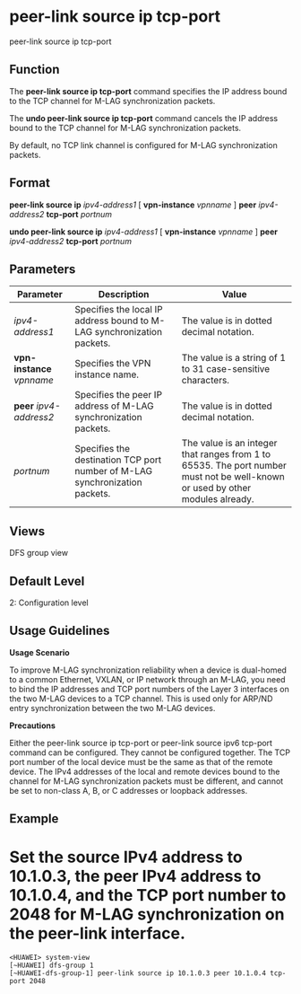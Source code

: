 peer-link source ip tcp-port
============================

peer-link source ip tcp-port

Function
--------



The **peer-link source ip tcp-port** command specifies the IP address bound to the TCP channel for M-LAG synchronization packets.

The **undo peer-link source ip tcp-port** command cancels the IP address bound to the TCP channel for M-LAG synchronization packets.



By default, no TCP link channel is configured for M-LAG synchronization packets.


Format
------

**peer-link source ip** *ipv4-address1* [ **vpn-instance** *vpnname* ] **peer** *ipv4-address2* **tcp-port** *portnum*

**undo peer-link source ip** *ipv4-address1* [ **vpn-instance** *vpnname* ] **peer** *ipv4-address2* **tcp-port** *portnum*


Parameters
----------

| Parameter | Description | Value |
| --- | --- | --- |
| *ipv4-address1* | Specifies the local IP address bound to M-LAG synchronization packets. | The value is in dotted decimal notation. |
| **vpn-instance** *vpnname* | Specifies the VPN instance name. | The value is a string of 1 to 31 case-sensitive characters. |
| **peer** *ipv4-address2* | Specifies the peer IP address of M-LAG synchronization packets. | The value is in dotted decimal notation. |
| *portnum* | Specifies the destination TCP port number of M-LAG synchronization packets. | The value is an integer that ranges from 1 to 65535. The port number must not be well-known or used by other modules already. |



Views
-----

DFS group view


Default Level
-------------

2: Configuration level


Usage Guidelines
----------------

**Usage Scenario**

To improve M-LAG synchronization reliability when a device is dual-homed to a common Ethernet, VXLAN, or IP network through an M-LAG, you need to bind the IP addresses and TCP port numbers of the Layer 3 interfaces on the two M-LAG devices to a TCP channel. This is used only for ARP/ND entry synchronization between the two M-LAG devices.

**Precautions**

Either the peer-link source ip tcp-port or peer-link source ipv6 tcp-port command can be configured. They cannot be configured together. The TCP port number of the local device must be the same as that of the remote device. The IPv4 addresses of the local and remote devices bound to the channel for M-LAG synchronization packets must be different, and cannot be set to non-class A, B, or C addresses or loopback addresses.


Example
-------

# Set the source IPv4 address to 10.1.0.3, the peer IPv4 address to 10.1.0.4, and the TCP port number to 2048 for M-LAG synchronization on the peer-link interface.
```
<HUAWEI> system-view
[~HUAWEI] dfs-group 1
[~HUAWEI-dfs-group-1] peer-link source ip 10.1.0.3 peer 10.1.0.4 tcp-port 2048

```
